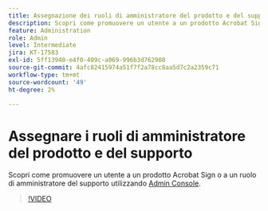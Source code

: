 ```yaml
---
title: Assegnazione dei ruoli di amministratore del prodotto e del supporto
description: Scopri come promuovere un utente a un prodotto Acrobat Sign o a un ruolo di amministratore del supporto utilizzando l'Admin Console
feature: Administration
role: Admin
level: Intermediate
jira: KT-17583
exl-id: 5ff13940-e4f0-409c-a069-996b3d762908
source-git-commit: 4afc82415974a51f7f2a78cc8aa5d7c2a2359c71
workflow-type: tm+mt
source-wordcount: '49'
ht-degree: 2%

---
```


# Assegnare i ruoli di amministratore del prodotto e del supporto

Scopri come promuovere un utente a un prodotto Acrobat Sign o a un ruolo di amministratore del supporto utilizzando [Admin Console](https://adminconsole.adobe.com/).

>[!VIDEO](https://video.tv.adobe.com/v/3453157?quality=12&learn=on&hidetitle=true)
